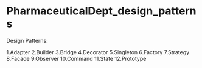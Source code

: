 # PharmaceuticalDept_design_patterns

Design Patterns:

1.Adapter 
2.Builder 
3.Bridge 
4.Decorator 
5.Singleton 
6.Factory 
7.Strategy 
8.Facade
9.Observer
10.Command
11.State
12.Prototype